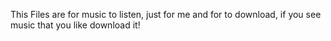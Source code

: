 This Files are for music to listen, just for me and for to download, if you see music that you like download it!

